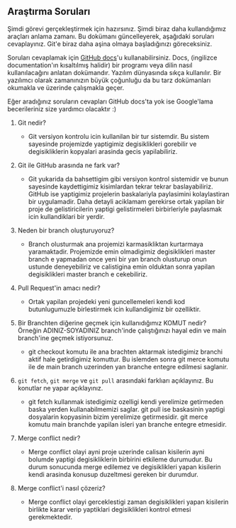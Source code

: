 ## Araştırma Soruları

Şimdi görevi gerçekleştirmek için hazırsınız. Şimdi biraz daha kullandığımız araçları anlama zamanı. Bu dokümanı güncelleyerek, aşağıdaki soruları cevaplayınız. Git'e biraz daha aşina olmaya başladığınızı göreceksiniz. 

Soruları cevaplamak için [GitHub docs](https://docs.github.com/en)'u kullanabilirsiniz. Docs, (ingilizce documentation'ın kısaltılmış halidir) bir programı veya dilin nasıl kullanılacağını anlatan dokümandır. Yazılım dünyasında sıkça kullanılır. Bir yazılımcı olarak zamanınızın büyük çoğunluğu da bu tarz dokümanları okumakla ve üzerinde çalışmakla geçer.

Eğer aradığınız soruların cevapları GitHub docs'ta yok ise Google'lama becerileriniz size yardımcı olacaktır :)

1. Git nedir?
    -  Git versiyon kontrolu icin kullanilan bir tur sistemdir. Bu sistem sayesinde projemizde yaptigimiz degisiklikleri gorebilir ve degisikliklerin kopyalari arasinda gecis yapilabiliriz.

2. Git ile GitHub arasında ne fark var?
    - Git yukarida da bahsettigim gibi versiyon kontrol sistemidir ve bunun sayesinde kaydettigimiz kisimlardan tekrar tekrar baslayabiliriz. GitHub ise yaptigimiz projelerin baskalariyla paylasimini kolaylastiran bir uygulamadir. Daha detayli aciklamam gerekirse ortak yapilan bir proje de gelistiricilerin yaptigi gelistirmeleri birbirleriyle paylasmak icin kullandiklari bir yerdir.

3. Neden bir branch oluşturuyoruz? 
    - Branch olusturmak ana projemizi karmasikliktan kurtarmaya yaramaktadir. Projemizde emin olmadigimiz degisiklikleri master branch e yapmadan once yeni bir yan branch olusturup onun ustunde deneyebiliriz ve calistigina emin olduktan sonra yapilan degisiklikleri master branch e cekebiliriz.

4. Pull Request'in amacı nedir?
    - Ortak yapilan projedeki yeni guncellemeleri kendi kod butunlugumuzle birlestirmek icin kullandigimiz bir ozelliktir.

5. Bir Branchten diğerine geçmek için kullanıdığımız KOMUT nedir? Örneğin ADINIZ-SOYADINIZ branch'inde çalıştığınızı hayal edin ve main branch'ine geçmek istiyorsunuz.
    - git checkout komutu ile ana brachten aktarmak istedigimiz branchi aktif hale getirdigimiz komuttur. Bu islemden sonra git merce komutu ile de main branch uzerinden yan branche entegre edilmesi saglanir.

6. `git fetch`, `git merge` ve `git pull` arasındaki farklıarı açıklayınız. Bu konutlar ne yapar açıklayınız.
    - git fetch kullanmak istedigimiz ozelligi kendi yerelimize getirmeden baska yerden kullanabilmemizi saglar. git pull ise baskasinin yaptigi dosyalarin kopyasinin bizim yerelimize getirmesidir. git merce komutu main branchde yapilan isleri yan branche entegre etmesidir.

7. Merge conflict nedir?
    - Merge conflict olayi ayni proje uzerinde calisan kisilerin ayni bolumde yaptigi degisikliklerin birbirini etkileme durumudur. Bu durum sonucunda merge edilemez ve degisiklikleri yapan kisilerin kendi arasinda konusup duzeltmesi gereken bir durumdur.

8. Merge conflict'i nasıl çözeriz?
    - Merge conflict olayi gerceklestigi zaman degisiklikleri yapan kisilerin birlikte karar verip yaptiklari degisiklikleri kontrol etmesi gerekmektedir.